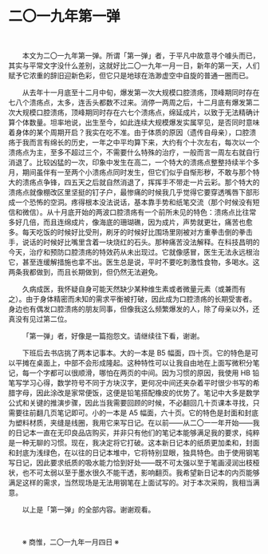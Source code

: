 # 二〇一九年第一弹

&emsp;&emsp;

&emsp;&emsp;本文为二〇一九年第一弹。所谓「第一弹」者，于平凡中故意寻个噱头而已，其实与平常文字没什么差别，这就好比二〇一九年一月一日，新年的第一天，人们赋予它浓重的辞旧迎新色彩，但它只是地球在浩渺虚空中自旋的普通一圈而已。

&emsp;&emsp;从去年十一月底至十二月中旬，爆发第一次大规模口腔溃疡，顶峰期同时存在七八个溃疡点，太多，连舌头都数不过来。消停一两周之后，十二月底有爆发第二次大规模口腔溃疡，顶峰期同时存在六七个溃疡点，绵延成片，以致于无法精确计算个体数量。坦率地说，出生至今，如此连续大规模爆发实属罕见，是否同时意味着身体的某个周期开启？我实在吃不准。由于体质的原因（遗传自母亲），口腔溃疡于我而言有绵长的历史，一年之中平均算下来，大约有个十次左右，每次以一个溃疡点为主，至多不超过三个，不需要什么特殊的治疗，一般而言一周左右就自行消退了。比较凶猛的一次，印象中发生在高二，一个特大的溃疡点整整持续半个多月，期间虽伴有一至两个小溃疡点同时发生，但它们似乎自惭形秽，不敢与那个特大的溃疡点争锋，四五天之后就自然消退了，挥挥手不带走一片云彩。那个特大的溃疡点就像棚改区里坚挺的钉子户，最惨痛的时候我几乎觉得它要穿透嘴唇下部形成一个恐怖的空洞。疼得根本没法说话，基本靠手势和纸笔交流（那个时候没有短信和微信）。从十月底开始的两波口腔溃疡有一个前所未见的特色：溃疡点比往常多好几倍，而且连绵成片，像海底的珊瑚礁，因为成片，声势就更壮，痛苦也愈多。每天吃饭的时候好比受刑，刷牙的时候好比围场里刚被对方重拳击倒的拳击手，说话的时候好比嘴里含着一块烧红的石头。那种痛苦没法解释。在科技昌明的今天，治疗和预防口腔溃疡的特效药从未出现过。它就像感冒，医生无法永远根治它，甚至连缓解措施也拿不出。医生总是说，平时不要吃刺激性食物，多喝水。这两条我都做到，而且长期做到，但仍然无法避免。

&emsp;&emsp;久病成医，我怀疑自身可能天然缺少某种维生素或者微量元素（或兼而有之）。由于身体精密而未知的需求平衡被打破，因此成为口腔溃疡的长期受害者。身边也有偶发口腔溃疡的朋友同事，但像我这么频繁爆发的人，除了母亲以外，还真没有见过第二位。

&emsp;&emsp;「第一弹」者，好像是一篇抱怨文。请继续往下看，谢谢。

&emsp;&emsp;下班后去书店挑了两本记事本。大的一本是 B5 幅面，四十页。它的特色是可以平摊在桌面上，中部不会形成隆起。这种特性可以让我自由地在上面写微积分笔记，每一个字都可以很顺滑，哪怕在两页的中间。因为习惯的原因，我使用 HB 铅笔写学习心得，数学符号不同于方块汉字，更何况中间还夹杂着平时很少书写的希腊字母，因此涂改是家常便饭，这便是铅笔搭配橡皮的优势了。笔记中大多是数学公式和关键的推演步骤，因此当我需要回顾的时候，不必翻回几十页课本寻找，只需要往前翻几页笔记即可。小的一本是 A5 幅面，六十页。它的特色是封面和封底为塑料材质，夹缝是线圈，我用它来写日记。在以前——从二〇一一年开始——我的日记本一直在无印良品店购买，并非只有他们的笔记本能够满足我的要求，纯粹是一种无聊的习惯。现在，我决定将它打破。这本新日记本的纸质更加柔和，封面和封底为浅绿色，在以往的日记本堆中，它将特别显眼，独具特色。由于使用钢笔写日记，因此要求纸质的吸水能力恰到好处——既不可太强以至于笔画浸润出枝桠状，也不可太弱以至于墨水很久不能干透，影响翻页。我希望新日记本的内页能够满足这样的需求，当然现场是无法用钢笔在上面试写的。对于本次采购，我相当满意。

&emsp;&emsp;以上是「第一弹」的全部内容。谢谢观看。

&emsp;&emsp;

&emsp;&emsp;※ 商惟，二〇一九年一月四日 ※
